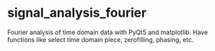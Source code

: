 # signal_analysis_fourier
Fourier analysis of time domain data with PyQt5 and matplotlib. Have functions like select time domain piece, zerofilling, phasing, etc. 
